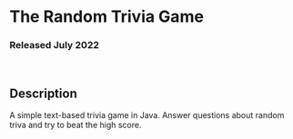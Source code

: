 # The Random Trivia Game
### Released July 2022

<br/>

## Description
A simple text-based trivia game in Java. Answer questions about
random triva and try to beat the high score.
